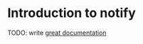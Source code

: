 # Introduction to notify

TODO: write [great documentation](http://jacobian.org/writing/what-to-write/)
